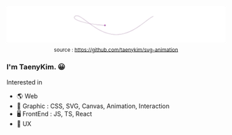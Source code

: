 <p align="center">
  <img src="https://github.com/taenykim/taenykim/blob/master/images/hello.gif" alt="hello-svg-animation">
  <sub>source : <a href="https://github.com/taenykim/svg-animation" target="_blank">https://github.com/taenykim/svg-animation</a></sub>
</p>


### I'm TaenyKim. 😀

Interested in

- 🌎 Web
- 🎨 Graphic : CSS, SVG, Canvas, Animation, Interaction
- 🖥 FrontEnd : JS, TS, React
- 🌸 UX
